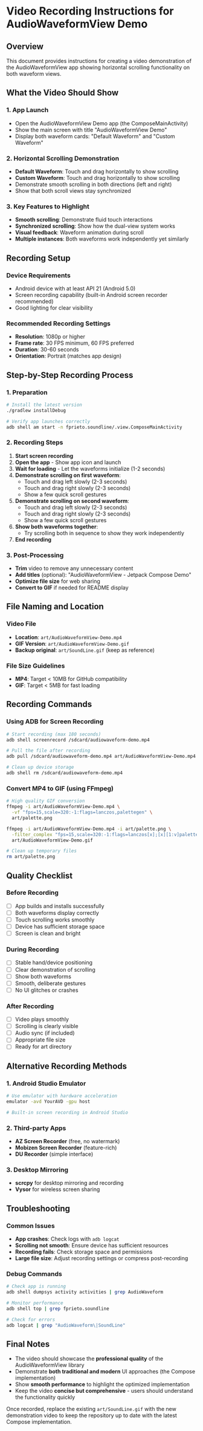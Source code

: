# Video Recording Instructions for AudioWaveformView Demo

## Overview
This document provides instructions for creating a video demonstration of the AudioWaveformView app showing horizontal scrolling functionality on both waveform views.

## What the Video Should Show

### 1. App Launch
- Open the AudioWaveformView Demo app (the ComposeMainActivity)
- Show the main screen with title "AudioWaveformView Demo" 
- Display both waveform cards: "Default Waveform" and "Custom Waveform"

### 2. Horizontal Scrolling Demonstration
- **Default Waveform**: Touch and drag horizontally to show scrolling
- **Custom Waveform**: Touch and drag horizontally to show scrolling
- Demonstrate smooth scrolling in both directions (left and right)
- Show that both scroll views stay synchronized

### 3. Key Features to Highlight
- **Smooth scrolling**: Demonstrate fluid touch interactions
- **Synchronized scrolling**: Show how the dual-view system works
- **Visual feedback**: Waveform animation during scroll
- **Multiple instances**: Both waveforms work independently yet similarly

## Recording Setup

### Device Requirements
- Android device with at least API 21 (Android 5.0)
- Screen recording capability (built-in Android screen recorder recommended)
- Good lighting for clear visibility

### Recommended Recording Settings
- **Resolution**: 1080p or higher
- **Frame rate**: 30 FPS minimum, 60 FPS preferred
- **Duration**: 30-60 seconds
- **Orientation**: Portrait (matches app design)

## Step-by-Step Recording Process

### 1. Preparation
```bash
# Install the latest version
./gradlew installDebug

# Verify app launches correctly
adb shell am start -n fprieto.soundline/.view.ComposeMainActivity
```

### 2. Recording Steps
1. **Start screen recording**
2. **Open the app** - Show app icon and launch
3. **Wait for loading** - Let the waveforms initialize (1-2 seconds)
4. **Demonstrate scrolling on first waveform**:
   - Touch and drag left slowly (2-3 seconds)
   - Touch and drag right slowly (2-3 seconds) 
   - Show a few quick scroll gestures
5. **Demonstrate scrolling on second waveform**:
   - Touch and drag left slowly (2-3 seconds)
   - Touch and drag right slowly (2-3 seconds)
   - Show a few quick scroll gestures
6. **Show both waveforms together**:
   - Try scrolling both in sequence to show they work independently
7. **End recording**

### 3. Post-Processing
- **Trim** video to remove any unnecessary content
- **Add titles** (optional): "AudioWaveformView - Jetpack Compose Demo"
- **Optimize file size** for web sharing
- **Convert to GIF** if needed for README display

## File Naming and Location

### Video File
- **Location**: `art/AudioWaveformView-Demo.mp4`
- **GIF Version**: `art/AudioWaveformView-Demo.gif`
- **Backup original**: `art/SoundLine.gif` (keep as reference)

### File Size Guidelines
- **MP4**: Target < 10MB for GitHub compatibility
- **GIF**: Target < 5MB for fast loading

## Recording Commands

### Using ADB for Screen Recording
```bash
# Start recording (max 180 seconds)
adb shell screenrecord /sdcard/audiowaveform-demo.mp4

# Pull the file after recording
adb pull /sdcard/audiowaveform-demo.mp4 art/AudioWaveformView-Demo.mp4

# Clean up device storage
adb shell rm /sdcard/audiowaveform-demo.mp4
```

### Convert MP4 to GIF (using FFmpeg)
```bash
# High quality GIF conversion
ffmpeg -i art/AudioWaveformView-Demo.mp4 \
  -vf "fps=15,scale=320:-1:flags=lanczos,palettegen" \
  art/palette.png

ffmpeg -i art/AudioWaveformView-Demo.mp4 -i art/palette.png \
  -filter_complex "fps=15,scale=320:-1:flags=lanczos[x];[x][1:v]paletteuse" \
  art/AudioWaveformView-Demo.gif

# Clean up temporary files
rm art/palette.png
```

## Quality Checklist

### Before Recording
- [ ] App builds and installs successfully
- [ ] Both waveforms display correctly
- [ ] Touch scrolling works smoothly
- [ ] Device has sufficient storage space
- [ ] Screen is clean and bright

### During Recording
- [ ] Stable hand/device positioning
- [ ] Clear demonstration of scrolling
- [ ] Show both waveforms
- [ ] Smooth, deliberate gestures
- [ ] No UI glitches or crashes

### After Recording
- [ ] Video plays smoothly
- [ ] Scrolling is clearly visible
- [ ] Audio sync (if included)
- [ ] Appropriate file size
- [ ] Ready for art directory

## Alternative Recording Methods

### 1. Android Studio Emulator
```bash
# Use emulator with hardware acceleration
emulator -avd YourAVD -gpu host

# Built-in screen recording in Android Studio
```

### 2. Third-party Apps
- **AZ Screen Recorder** (free, no watermark)
- **Mobizen Screen Recorder** (feature-rich)
- **DU Recorder** (simple interface)

### 3. Desktop Mirroring
- **scrcpy** for desktop mirroring and recording
- **Vysor** for wireless screen sharing

## Troubleshooting

### Common Issues
- **App crashes**: Check logs with `adb logcat`
- **Scrolling not smooth**: Ensure device has sufficient resources
- **Recording fails**: Check storage space and permissions
- **Large file size**: Adjust recording settings or compress post-recording

### Debug Commands
```bash
# Check app is running
adb shell dumpsys activity activities | grep AudioWaveform

# Monitor performance
adb shell top | grep fprieto.soundline

# Check for errors
adb logcat | grep "AudioWaveform\|SoundLine"
```

## Final Notes

- The video should showcase the **professional quality** of the AudioWaveformView library
- Demonstrate **both traditional and modern** UI approaches (the Compose implementation)
- Show **smooth performance** to highlight the optimized implementation
- Keep the video **concise but comprehensive** - users should understand the functionality quickly

Once recorded, replace the existing `art/SoundLine.gif` with the new demonstration video to keep the repository up to date with the latest Compose implementation. 
